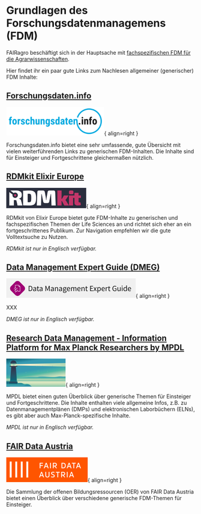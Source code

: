 # Grundlagen des Forschungsdatenmanagemens (FDM)

FAIRagro beschäftigt sich in der Hauptsache mit [fachspezifischen FDM für die Agrarwissenschaften](rdm/specific_data.de.md).

Hier findet ihr ein paar gute Links zum Nachlesen allgemeiner (generischer) FDM Inhalte:


## [Forschungsdaten.info](https://forschungsdaten.info/)
![Logo Forschungsdaten.info](images/Logo_ForschungsdatenInfo.png){ align=right }

Forschungsdaten.info bietet eine sehr umfassende, gute Übersicht mit vielen weiterführenden Links zu generischen FDM-Inhalten.
Die Inhalte sind für Einsteiger und Fortgeschrittene gleichermaßen nützlich.


## [RDMkit Elixir Europe](https://rdmkit.elixir-europe.org)
![Logo RDMkit](images/Logo_RDMkit.png){ align=right }

RDMkit von Elixir Europe bietet gute FDM-Inhalte zu generischen und fachspezifischen Themen der Life Sciences an und richtet sich eher an ein fortgeschrittenes Publikum.
Zur Navigation empfehlen wir die gute Volltextsuche zu Nutzen.

_RDMkit ist nur in Englisch verfügbar._


## [Data Management Expert Guide (DMEG)](https://dmeg.cessda.eu)
![Logo DMEG](images/Logo_DMEG.png){ align=right }

XXX

_DMEG ist nur in Englisch verfügbar._


## [Research Data Management - Information Platform for Max Planck Researchers by MPDL](https://rdm.mpdl.mpg.de)
![Logo MPDL](images/Logo_MPDL.png){ align=right }

MPDL bietet einen guten Überblick über generische Themen für Einsteiger und Fortgeschrittene.
Die Inhalte enthalten viele allgemeine Infos, z.B. zu Datenmanagementplänen (DMPs) und elektronischen Laborbüchern (ELNs), es gibt aber auch Max-Planck-spezifische Inhalte.

_MPDL ist nur in Englisch verfügbar._


## [FAIR Data Austria](https://fair-office.at/lernen-sie-mehr/)
![Logo FAIR Data Austria](images/Logo_FAIRDataAustria.png){ align=right }

Die Sammlung der offenen Bildungsressourcen (OER) von FAIR Data Austria bietet einen Überblick über verschiedene generische FDM-Themen für Einsteiger.

